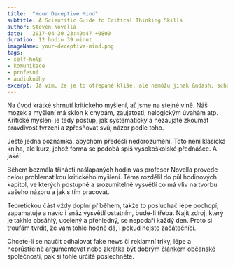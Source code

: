 ```yaml
---
title:  "Your Deceptive Mind"
subtitle: A Scientific Guide to Critical Thinking Skills
author: Steven Novella
date:   2017-04-30 23:49:47 +0800
duration: 12 hodin 39 minut
imageName: your-deceptive-mind.png
tags:
- self-help
- komunikace
- profesní
- audioknihy
excerpt: Já vím, že je to otřepané klišé, ale nemůžu jinak &ndash; schopnost kriticky myslet je důležitější, než kdy dříve. Oxford Dictionary za slovo roku 2016 vybral <a href="https://cs.wikipedia.org/wiki/Postpravda" target="_blank" title="Definice postpravdy">posttruth</a>, čili postpravda. Týdeník Respekt vydal kvůli <a href="https://www.respekt.cz/special/2017/dezinformace" target="_blank">dezinformacím</a> speciální číslo. A o neověřených a nikým nekorigovaných zprávách na webu ani nemluvím. Musíme se s tím popasovat sami. A tento kurz nám sakra pomůže!
---
```

Na úvod krátké shrnutí kritického myšlení, ať jsme na stejné vlně. Náš mozek a myšlení má sklon k chybám, zaujatosti, nelogickým úvahám atp. Kritické myšlení je tedy postup, jak systematicky a nezaujatě zkoumat pravdivost tvrzení a zpřesňovat svůj názor podle toho.

Ještě jedna poznámka, abychom předešli nedorozumění. Toto není klasická kniha, ale kurz, jehož forma se podobá spíš vysokoškolské přednášce. A jaké!

Během bezmála třinácti našlapaných hodin vás profesor Novella provede celou problematikou kritického myšlení. Téma rozdělil do půl hodinových kapitol, ve kterých postupně a srozumitelně vysvětlí co má vliv na tvorbu vašeho názoru a jak s tím pracovat.

Teoretickou část vždy doplní příběhem, takže to posluchač lépe pochopí, zapamatuje a navíc i snáz vysvětlí ostatním, bude-li třeba. Najít zdroj, který je takhle obsáhlý, ucelený a přehledný, se nepodaří každý den. Proto si troufám tvrdit, že vám tohle hodně dá, i pokud nejste začátečníci.

Chcete-li se naučit odhalovat fake news či reklamní triky, lépe a neprůstřelně argumentovat nebo zkrátka být dobrým článkem občanské společnosti, pak si tohle určitě poslechněte.
